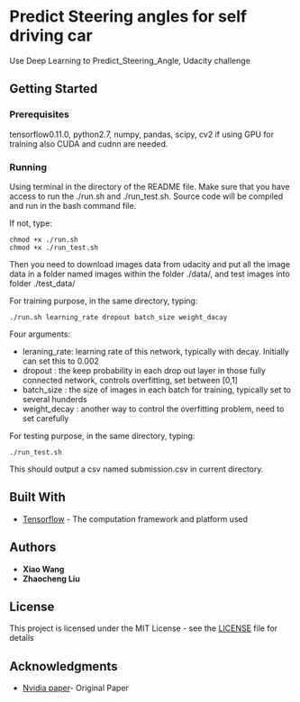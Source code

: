 # Predict Steering angles for self driving car

 Use Deep Learning to Predict_Steering_Angle, Udacity challenge

## Getting Started



### Prerequisites

tensorflow0.11.0, python2.7, numpy, pandas, scipy, cv2 if using GPU for training also CUDA and cudnn are needed.


### Running

Using terminal in the directory of the README file. Make sure that you have access to run the ./run.sh and ./run_test.sh. Source code will be compiled and run in the bash command file.

If not, type:
```
chmod +x ./run.sh
chmod +x ./run_test.sh
```

Then you need to download images data from udacity and put all the image data in a folder named images within the folder ./data/, and test images into folder ./test_data/

For training purpose, in the same directory, typing:
```
./run.sh learning_rate dropout batch_size weight_dacay
```

Four arguments:
* leraning_rate: learning rate of this network, typically with decay. Initially can set this to 0.002
* dropout      : the keep probability in each drop out layer in those fully connected network, controls overfitting, set between [0,1]
* batch_size   : the size of images in each batch for training, typically set to several hunderds
* weight_decay : another way to control the overfitting problem,  need to set carefully

For testing purpose, in the same directory, typing:
```
./run_test.sh 
```
This should output a csv named submission.csv in current directory.

## Built With

* [Tensorflow](https://www.tensorflow.org) - The computation framework and platform used
 
## Authors

* **Xiao Wang** 
* **Zhaocheng Liu** 


## License

This project is licensed under the MIT License - see the [LICENSE](LICENSE) file for details

## Acknowledgments

* [Nvidia paper](https://arxiv.org/pdf/1604.07316.pdf)- Original Paper



